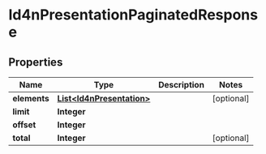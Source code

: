 
# Id4nPresentationPaginatedResponse

## Properties
Name | Type | Description | Notes
------------ | ------------- | ------------- | -------------
**elements** | [**List&lt;Id4nPresentation&gt;**](Id4nPresentation.md) |  |  [optional]
**limit** | **Integer** |  | 
**offset** | **Integer** |  | 
**total** | **Integer** |  |  [optional]



